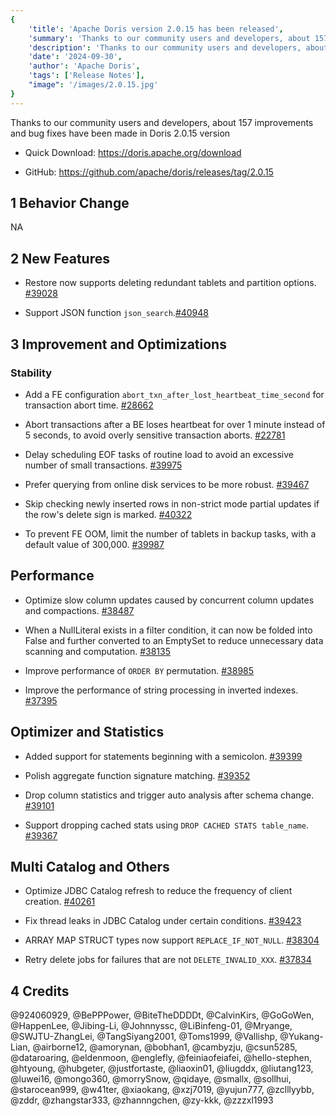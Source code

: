 ```yaml
---
{
    'title': 'Apache Doris version 2.0.15 has been released',
    'summary': 'Thanks to our community users and developers, about 157 improvements and bug fixes have been made in Doris 2.0.15 version',
    'description': 'Thanks to our community users and developers, about 157 improvements and bug fixes have been made in Doris 2.0.15 version',
    'date': '2024-09-30',
    'author': 'Apache Doris',
    'tags': ['Release Notes'],
    "image": '/images/2.0.15.jpg'
}
---
```


<!--
Licensed to the Apache Software Foundation (ASF) under one
or more contributor license agreements.  See the NOTICE file
distributed with this work for additional information
regarding copyright ownership.  The ASF licenses this file
to you under the Apache License, Version 2.0 (the
"License"); you may not use this file except in compliance
with the License.  You may obtain a copy of the License at
  http://www.apache.org/licenses/LICENSE-2.0
Unless required by applicable law or agreed to in writing,
software distributed under the License is distributed on an
"AS IS" BASIS, WITHOUT WARRANTIES OR CONDITIONS OF ANY
KIND, either express or implied.  See the License for the
specific language governing permissions and limitations
under the License.
-->


Thanks to our community users and developers, about 157 improvements and bug fixes have been made in Doris 2.0.15 version

- Quick Download: https://doris.apache.org/download

- GitHub: https://github.com/apache/doris/releases/tag/2.0.15 

## 1 Behavior Change

NA

## 2 New Features

- Restore now supports deleting redundant tablets and partition options. [#39028](https://github.com/apache/doris/pull/39028)

- Support JSON function `json_search`.[#40948](https://github.com/apache/doris/pull/40948)

## 3 Improvement and Optimizations

### Stability

- Add a FE configuration `abort_txn_after_lost_heartbeat_time_second` for transaction abort time. [#28662](https://github.com/apache/doris/pull/28662)

- Abort transactions after a BE loses heartbeat for over 1 minute instead of 5 seconds, to avoid overly sensitive transaction aborts. [#22781](https://github.com/apache/doris/pull/22781)

- Delay scheduling EOF tasks of routine load to avoid an excessive number of small transactions. [#39975](https://github.com/apache/doris/pull/39975)

- Prefer querying from online disk services to be more robust. [#39467](https://github.com/apache/doris/pull/39467)

- Skip checking newly inserted rows in non-strict mode partial updates if the row's delete sign is marked. [#40322](https://github.com/apache/doris/pull/40322)

- To prevent FE OOM, limit the number of tablets in backup tasks, with a default value of 300,000. [#39987](https://github.com/apache/doris/pull/39987)

## Performance

- Optimize slow column updates caused by concurrent column updates and compactions. [#38487](https://github.com/apache/doris/pull/38487)

- When a NullLiteral exists in a filter condition, it can now be folded into False and further converted to an EmptySet to reduce unnecessary data scanning and computation. [#38135](https://github.com/apache/doris/pull/38135)

- Improve performance of `ORDER BY` permutation. [#38985](https://github.com/apache/doris/pull/38985)

- Improve the performance of string processing in inverted indexes. [#37395](https://github.com/apache/doris/pull/37395)

## Optimizer and Statistics

- Added support for statements beginning with a semicolon. [#39399](https://github.com/apache/doris/pull/39399)

- Polish aggregate function signature matching. [#39352](https://github.com/apache/doris/pull/39352)

- Drop column statistics and trigger auto analysis after schema change. [#39101](https://github.com/apache/doris/pull/39101)

- Support dropping cached stats using `DROP CACHED STATS table_name`. [#39367](https://github.com/apache/doris/pull/39367)

## Multi Catalog and Others

- Optimize JDBC Catalog refresh to reduce the frequency of client creation. [#40261](https://github.com/apache/doris/pull/40261)

- Fix thread leaks in JDBC Catalog under certain conditions. [#39423](https://github.com/apache/doris/pull/39423)

- ARRAY MAP STRUCT types now support `REPLACE_IF_NOT_NULL`. [#38304](https://github.com/apache/doris/pull/38304)

- Retry delete jobs for failures that are not `DELETE_INVALID_XXX`. [#37834](https://github.com/apache/doris/pull/37834)

## 4 Credits

@924060929, @BePPPower, @BiteTheDDDDt, @CalvinKirs, @GoGoWen, @HappenLee, @Jibing-Li, @Johnnyssc, @LiBinfeng-01, @Mryange, @SWJTU-ZhangLei, @TangSiyang2001, @Toms1999, @Vallishp, @Yukang-Lian, @airborne12, @amorynan, @bobhan1, @cambyzju, @csun5285, @dataroaring, @eldenmoon, @englefly, @feiniaofeiafei, @hello-stephen, @htyoung, @hubgeter, @justfortaste, @liaoxin01, @liugddx, @liutang123, @luwei16, @mongo360, @morrySnow, @qidaye, @smallx, @sollhui, @starocean999, @w41ter, @xiaokang, @xzj7019, @yujun777, @zclllyybb, @zddr, @zhangstar333, @zhannngchen, @zy-kkk, @zzzxl1993